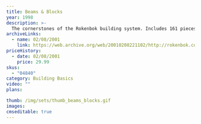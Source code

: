 ```yaml
---
title: Beams & Blocks
year: 1998
description: >-
  The cornerstones of the Rokenbok building system. Includes 161 pieces.
archiveLinks:
  - name: 02/08/2001
    link: https://web.archive.org/web/20010208221102/http://rokenbok.com/catalog/pd_bb_beams.html
priceHistory:
  - date: 02/08/2001
    price: 29.99
skus:
  - "04840"
category: Building Basics
video: ""
plans:

thumb: /img/sets/thumb_beams_blocks.gif
images:
cmseditable: true
---
```

